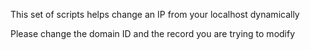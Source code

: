 This set of scripts helps change an IP from your localhost dynamically

Please change the domain ID and the record you are trying to modify

